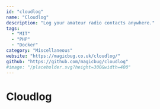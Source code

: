 ```yaml
---
id: "cloudlog"
name: "Cloudlog"
description: "Log your amateur radio contacts anywhere."
tags:
  - "MIT"
  - "PHP"
  - "Docker"
category: "Miscellaneous"
website: "https://magicbug.co.uk/cloudlog/"
github: "https://github.com/magicbug/cloudlog"
#image: "/placeholder.svg?height=300&width=400"
---
```


# Cloudlog
